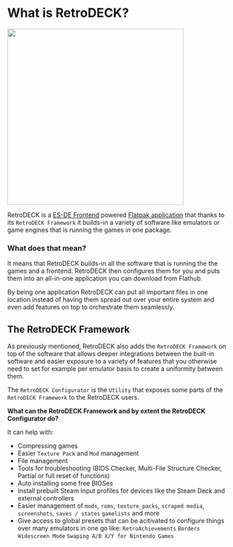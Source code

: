 # What is RetroDECK?

<img src="../../wiki_images/logos/rd-esde-logo.svg" width="400">

RetroDECK is a [ES-DE Frontend](https://es-de.org) powered [Flatpak application](https://flathub.org/apps/net.retrodeck.retrodeck) that thanks to its `RetroDECK Framework` it builds-in a variety of software like emulators or game engines that is running the games in one package.


### What does that mean?

It means that RetroDECK builds-in all the software that is running the the games and a frontend. RetroDECK then configures them for you and puts them into an all-in-one application you can download from Flathub.

By being one application RetroDECK can put all important files in one location instead of having them spread out over your entire system and even add features on top to orchestrate them seamlessly.



## The RetroDECK Framework

As previously mentioned, RetroDECK also adds the `RetroDECK Framework` on top of the software that allows deeper integrations between the built-in software and easier exposure to a variety of features that you otherwise need to set for example per emulator basis to create a uniformity between them.

The `RetroDECK Configurator` is the `Utility` that exposes some parts of the `RetroDECK Framework` to the RetroDECK users.

**What can the RetroDECK Framework and by extent the RetroDECK Configurator do?**

It can help with:

- Compressing games
- Easier `Texture Pack` and `Mod` management
- File management
- Tools for troubleshooting (BIOS Checker, Multi-File Structure Checker, Partial or full reset of functions)
- Auto installing some free BIOSes
- Install prebuilt Steam Input profiles for devices like the Steam Deck and external controllers
- Easier management of `mods`, `roms`, `texture_packs`, `scraped media`, `screenshots`, `saves / states` `gamelists` and more
- Give access to global presets that can be acitivated to configure things over many emulators in one go like: `RetroAchievements`
  `Borders` `Widescreen Mode` `Swaping A/B X/Y for Nintendo Games`
